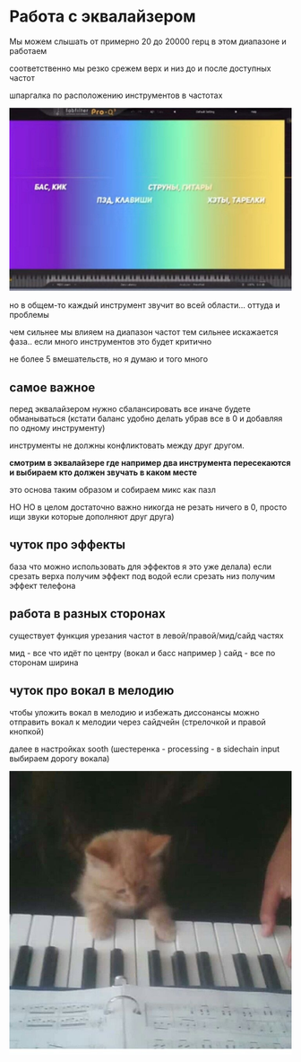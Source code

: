 # Работа с эквалайзером
Мы можем слышать от примерно 20 до 20000 герц в этом диапазоне и работаем

соответственно мы резко срежем верх и низ до и после доступных частот 

шпаргалка по расположению инструментов в частотах

![шпаргалка](шпаргалка.png)

но в общем-то каждый инструмент звучит во всей области... оттуда и проблемы

чем сильнее мы влияем на диапазон частот тем сильнее искажается фаза.. если много инструментов это будет критично 

не более 5 вмешательств, но я думаю и того много
## самое важное 

перед эквалайзером нужно сбалансировать все иначе будете обманываться 
(кстати баланс удобно делать убрав все в 0 и добавляя по одному инструменту)

инструменты не должны конфликтовать между друг другом.

**смотрим в эквалайзере где например два инструмента пересекаются и выбираем кто должен звучать в каком месте**

это основа таким образом и собираем микс как пазл

НО НО в целом достаточно важно никогда не резать ничего в 0, просто ищи звуки которые дополняют друг друга)
## чуток про эффекты

база что можно использовать для эффектов я это уже делала)
если срезать верха получим эффект под водой
если срезать низ получим эффект телефона

## работа в разных сторонах

существует функция урезания частот в левой/правой/мид/сайд частях

мид -  все что идёт по центру (вокал и басс например )
сайд - все по сторонам ширина

## чуток про вокал в мелодию

чтобы уложить вокал в мелодию и избежать диссонансы
можно отправить вокал к мелодии через сайдчейн (стрелочкой и правой кнопкой)

далее в настройках sooth (шестеренка - processing - в sidechain input выбираем дорогу вокала)

![китик](кит.png)
